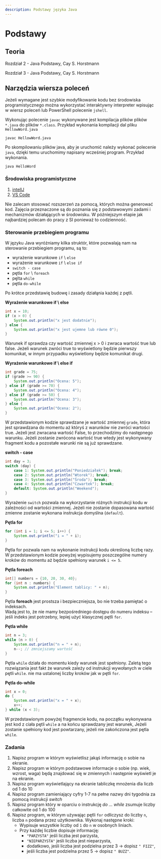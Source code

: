 ```yaml
---
description: Podstawy języka Java
---
```


# Podstawy

## Teoria

Rozdział 2 - Java Podstawy, Cay S. Horstmann

Rozdział 3 - Java Podstawy, Cay S. Horstmann

## **Narzędzia wiersza poleceń**

Jeżeli wymagane jest szybkie modyfikowanie kodu bez środowiska programistycznego można wykorzystać interaktywny interpreter wpisując w wiersz poleceń lub PowerShell polecenie `jshell`.

Wykonując polecenie `javac` wykonywane jest kompilacja plików plików `*.java` do plików `*.class`. Przykład wykonania kompilacji dal pliku `HellowWord.java`

`javac HellowWord.java`

Po skompilowaniu plików java, aby je uruchomić należy wykonać polecenie `java`, dzięki temu uruchomimy napisany wcześniej program. Przykład wykonania.

`java HelloWord`

### **Środowiska programistyczne**

1. [intellJ](https://www.jetbrains.com/idea/)
2. [VS Code](https://code.visualstudio.com/)

Nie zalecam stosować rozszerzeń za pomocą, których można generować kod. Zajęcia przeznaczone są do poznania się z podstawowymi zadami i mechanizmów działających w środowisku. W późniejszym etapie jak najbardziej polecam do pracy z SI ponieważ to codzienność.

### **Sterowanie przebiegiem programu**

W języku Java wyróżniamy kilka struktór, które pozwalają nam na sterowanie przebiegiem programu, są to:

* wyrażenie warunkowe `if` \ `else`
* wyrażenie warunkowe `if` \ `else if`
* `switch - case`
* pętla `for` \ `foreach`
* pęlta `while`
* pętla `do-while`

Po krótce przedstawię budowę i zasady działąnia każdej z pętli.

**Wyrażenie warunkowe if \ else**

```java
int x = 10;
if (x > 0) { 
    System.out.println("x jest dodatnie");
} else {
    System.out.println("x jest ujemne lub równe 0");
}
```

Warunek if sprawdza czy wartość zmiennej x > 0 i zwraca wartość true lub false. Jeżeli warunek zwróci true to wyświetlony będzie pierwszy komunikat, w innym przypadku wyświetlony będzie komunikat drugi.

**Wyrażenie warunkowe if \ else if**

```java
int grade = 75;
if (grade >= 90) {
    System.out.println("Ocena: 5");
} else if (grade >= 70) {
    System.out.println("Ocena: 4");
} else if (grade >= 50) {
    System.out.println("Ocena: 3");
} else {
    System.out.println("Ocena: 2");
}
```

W przedstawionym kodzie sprawdzane je wartość zmiennej `grade`, która jest sprawdzana do momentu aż któryś z warunków nie zwróci wartości true. Jeżeli jest zwracana wartość False, to przechodzimy do następnego warunku. Jeżeli zostanie zwrócona wartość true wtedy jest wykonywany fragment kodu a pozostałe warunki nie są już sprawdzane.

**switch - case**

```java
int day = 3;
switch (day) {
    case 1: System.out.println("Poniedziałek"); break;
    case 2: System.out.println("Wtorek"); break;
    case 3: System.out.println("Środa"); break;
    case 4: System.out.println("Czwartek"); break;
    default: System.out.println("Weekend");
}
```

Wyrażenie `switch` pozwala na wykorzystanie różnych instrukcji kodu w zależności od wartości zmiennej. Jeżeli nie zostanie dopasowana wartość zmienne zostanie wykonana instrukcja domyślna (`default`).

**Pętla for**

```java
for (int i = 1; i <= 5; i++) {
    System.out.println("i = " + i);
}
```

Pętla for pozwala nam na wykonanie instrukcji kodu określoną liczbę razy. W przedstawionym kodzie powyżej wypisujemy poszczególne numery kroków do momentu aż będzie spełniony warunek `i <= 5`.

**Pętla foreach**

```java
int[] numbers = {10, 20, 30, 40};    
for (int n : numbers) {
    System.out.println("Element tablicy: " + n);
}
```

Pętla **foreach** jest prostsza i bezpieczniejsza, bo nie trzeba pamiętać o indeksach.\
Wadą jest to, że nie mamy bezpośredniego dostępu do numeru indeksu – jeśli indeks jest potrzebny, lepiej użyć klasycznej pętli `for`.

**Pętla while**

```java
int n = 3;
while (n > 0) {
    System.out.println("n = " + n);
    n--; // zmniejszamy wartość
}
```

Pętla `while` działa do momentu kiedy warunek jest spełniony. Zaletą tego rozwiązania jest fakt że warunek zależy od instrukcji wywołanych w ciele pętli `while`. nie ma ustalonej liczby kroków jak w pętli `for`.

**Pętla do-while**

```java
int x = 0;
do {
    System.out.println("x = " + x);
    x++;
} while (x < 3);
```

W przedstawionym powyżej fragmencie kodu, na początku wykonywana jest kod z ciała pętli `while` a na końcu sprawdzany jest warunek, Jeżeli zostanie spełniony kod jest powtarzany, jeżeli nie zakończona jest pętla `while`.

### **Zadania**

1. Napisz program w którym wyświetlisz jakąś informację o sobie na ekranie.
2. Napisz program w którym podstawowe informacje o sobie (np. wiek, wzrost, waga) będą znajdować się w zmiennych i następnie wyświetl je na ekranie.
3. Napisz program wyświetlający na ekranie tabliczkę mnożenia dla liczb od 1 do 10
4. Napisz program zamieniający cyfry 1-7 na pełne nazwy dni tygodnia za pomocą instrukcji _switch_
5. Napisz program który w oparciu o instrukcję _do ... while_ zsumuje liczby całkowite od 1 do 100
6. Napisz program, w którym używając pętli `for` odliczysz do liczby `n`, liczba `n` podana przez użytkownika. Wykonaj następne kroki:
   * Wypisuje wszystkie liczby od `1` do `n` w osobnych liniach.
   * Przy każdej liczbie dopisuje informację:
     * `"PARZYSTA"` jeśli liczba jest parzysta,
     * `"NIEPARZYSTA"` jeśli liczba jest nieparzysta,
     * dodatkowo, jeśli liczba jest podzielna przez 3 → dopisz `" FIZZ"`,
     * jeśli liczba jest podzielna przez 5 → dopisz `" BUZZ"`.
